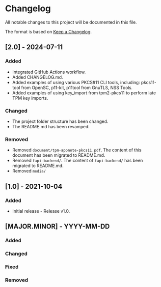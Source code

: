 # Changelog
All notable changes to this project will be documented in this file.

The format is based on [Keep a Changelog](https://keepachangelog.com/en/1.0.0/).

## [2.0] - 2024-07-11
### Added
- Integrated GitHub Actions workflow.
- Added CHANGELOG.md.
- Added examples of using various PKCS#11 CLI tools, including: pkcs11-tool from OpenSC, p11-kit, p11tool from GnuTLS, NSS Tools.
- Added examples of using key_import from tpm2-pkcs11 to perform late TPM key imports.

### Changed
- The project folder structure has been changed.
- The README.md has been revamped.

### Removed
- Removed `document/tpm-appnote-pkcs11.pdf`. The content of this document has been migrated to README.md.
- Removed `fapi-backend/`. The content of `fapi-backend/` has been migrated to README.md.
- Removed `media/`

## [1.0] - 2021-10-04
### Added
- Initial release - Release v1.0.

## [MAJOR.MINOR] - YYYY-MM-DD
### Added
### Changed
### Fixed
### Removed
